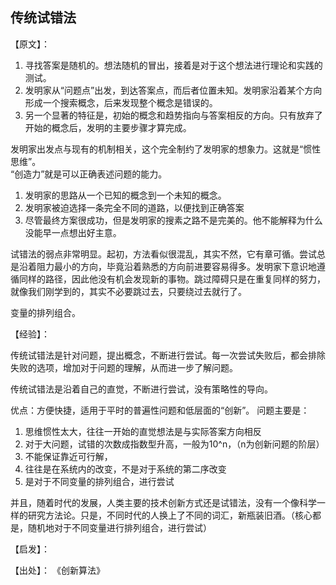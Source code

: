 ## 传统试错法

【原文】：
1. 寻找答案是随机的。想法随机的冒出，接着是对于这个想法进行理论和实践的测试。
2. 发明家从“问题点”出发，到达答案点，而后者位置未知。发明家沿着某个方向形成一个搜索概念，后来发现整个概念是错误的。  
3. 另一个显著的特征是，初始的概念和趋势指向与答案相反的方向。只有放弃了开始的概念后，发明的主要步骤才算完成。  

发明家出发点与现有的机制相关，这个完全制约了发明家的想象力。这就是“惯性思维”。  
“创造力”就是可以正确表述问题的能力。    

1. 发明家的思路从一个已知的概念到一个未知的概念。
2. 发明家被迫选择一条完全不同的道路，以便找到正确答案
3. 尽管最终方案很成功，但是发明家的搜素之路不是完美的。他不能解释为什么没能早一点想出好主意。  


试错法的弱点非常明显。起初，方法看似很混乱，其实不然，它有章可循。尝试总是沿着阻力最小的方向，毕竟沿着熟悉的方向前进要容易得多。发明家下意识地遵循同样的路径，因此他没有机会发现新的事物。跳过障碍只是在重复同样的努力，就像我们刚学到的，其实不必要跳过去，只要绕过去就行了。

变量的排列组合。

【经验】：

传统试错法是针对问题，提出概念，不断进行尝试。每一次尝试失败后，都会排除失败的选项，增加对于问题的理解，从而进一步了解问题。  

传统试错法是沿着自己的直觉，不断进行尝试，没有策略性的导向。

优点：方便快捷，适用于平时的普遍性问题和低层面的“创新”。
问题主要是：  
1. 思维惯性太大，往往一开始的直觉想法是与实际答案方向相反
2. 对于大问题，试错的次数成指数型升高，一般为10^n，（n为创新问题的阶层）
3. 不能保证靠近可行解，
4. 往往是在系统内的改变，不是对于系统的第二序改变
5. 是对于不同变量的排列组合，进行尝试

并且，随着时代的发展，人类主要的技术创新方式还是试错法，没有一个像科学一样的研究方法论。只是，不同时代的人换上了不同的词汇，新瓶装旧酒。（核心都是，随机地对于不同变量进行排列组合，进行尝试）

【启发】：

【出处】：
《创新算法》
